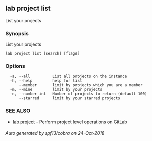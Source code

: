 ## lab project list

List your projects

### Synopsis

List your projects

```
lab project list [search] [flags]
```

### Options

```
  -a, --all          List all projects on the instance
  -h, --help         help for list
      --member       limit by projects which you are a member
  -m, --mine         limit by your projects
  -n, --number int   Number of projects to return (default 100)
      --starred      limit by your starred projects
```

### SEE ALSO

* [lab project](lab_project.md)	 - Perform project level operations on GitLab

###### Auto generated by spf13/cobra on 24-Oct-2018
